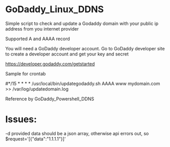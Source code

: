 # GoDaddy_Linux_DDNS
Simple script to check and update a Godaddy domain with your public ip address from you internet provider

Supported A and AAAA record

You will need a GoDaddy developer account.
Go to GoDaddy developer site to create a developer account and get your key and secret

https://developer.godaddy.com/getstarted


Sample for crontab

#*/15    *       *       *       *       /usr/local/bin/updategodaddy.sh AAAA www mydomain.com >> /var/log/updatedomain.log

Reference by GoDaddy_Powershell_DDNS

# Issues:

-d provided data should be a json array, otherwise api errors out, so $request='[{"data":"1.1.1.1"}]'
